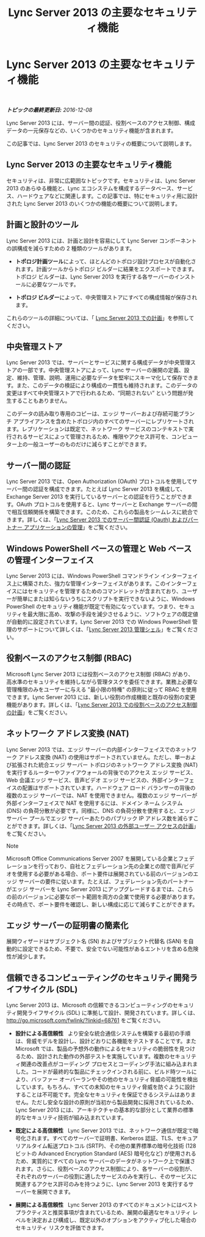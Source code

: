﻿---
title: Lync Server 2013 の主要なセキュリティ機能
TOCTitle: Lync Server 2013 の主要なセキュリティ機能
ms:assetid: bf2a3b8f-73c6-47e1-8c9e-ca1dc1a502bf
ms:mtpsurl: https://technet.microsoft.com/ja-jp/library/Dn342829(v=OCS.15)
ms:contentKeyID: 56270143
ms.date: 12/10/2016
mtps_version: v=OCS.15
ms.translationtype: HT
---

# Lync Server 2013 の主要なセキュリティ機能

 

_**トピックの最終更新日:** 2016-12-08_

Lync Server 2013 には、サーバー間の認証、役割ベースのアクセス制御、構成データの一元保存などの、いくつかのセキュリティ機能が含まれます。

この記事では、Lync Server 2013 のセキュリティの概要について説明します。

## Lync Server 2013 の主要なセキュリティ機能

セキュリティは、非常に広範囲なトピックです。セキュリティは、Lync Server 2013 のあらゆる機能と、Lync エコシステムを構成するデータベース、サービス、ハードウェアなどに関連します。この記事では、特にセキュリティ用に設計された Lync Server 2013 のいくつかの機能の概要について説明します。

## 計画と設計のツール

Lync Server 2013 には、計画と設計を容易にして Lync Server コンポーネントの誤構成を減らすための 2 種類のツールがあります。

  - **トポロジ計画ツール**によって、ほとんどのトポロジ設計プロセスが自動化されます。計画ツールからトポロジ ビルダーに結果をエクスポートできます。トポロジ ビルダーは、Lync Server 2013 を実行する各サーバーのインストールに必要なツールです。

  - **トポロジ ビルダー**によって、中央管理ストアにすべての構成情報が保存されます。

これらのツールの詳細については、「 [Lync Server 2013 での計画](lync-server-2013-planning.md)」を参照してください。

## 中央管理ストア

Lync Server 2013 では、サーバーとサービスに関する構成データが中央管理ストアの一部です。中央管理ストアによって、Lync サーバーの展開の定義、設定、維持、管理、説明、運用に必要なデータを堅牢にスキーマ化して保存できます。また、このデータの検証により構成の一貫性も維持されます。このデータの変更はすべて中央管理ストアで行われるため、“同期されない” という問題が発生することもありません。

このデータの読み取り専用のコピーは、エッジ サーバーおよび存続可能ブランチ アプライアンスを含めたトポロジ内のすべてのサーバーにレプリケートされます。レプリケーションは既定で、ネットワーク サービスのコンテキストで実行されるサービスによって管理されるため、権限やアクセス許可を、コンピューター上の一般ユーザーのものだけに減らすことができます。

## サーバー間の認証

Lync Server 2013 では、Open Authorization (OAuth) プロトコルを使用してサーバー間の認証を構成できます。たとえば Lync Server 2013 を構成して、Exchange Server 2013 を実行しているサーバーとの認証を行うことができます。OAuth プロトコルを使用すると、Lync サーバーと Exchange サーバーの間で相互信頼関係を構築できます。このため、これらの製品をシームレスに統合できます。詳しくは、「[Lync Server 2013 でのサーバー間認証 (Oauth) およびパートナー アプリケーションの管理](lync-server-2013-managing-server-to-server-authentication-oauth-and-partner-applications.md)」をご覧ください。

## Windows PowerShell ベースの管理と Web ベースの管理インターフェイス

Lync Server 2013 には、Windows PowerShell コマンドライン インターフェイス上に構築された、強力な管理インターフェイスがあります。このインターフェイスにはセキュリティを管理するためのコマンドレットが含まれており、ユーザーが簡単にまたは知らないうちにスクリプトを実行できないように、Windows PowerShell のセキュリティ機能が既定で有効になっています。つまり、セキュリティを最大限に高め、攻撃の手段を減少させるように、ソフトウェアの既定値が自動的に設定されています。Lync Server 2013 での Windows PowerShell 管理のサポートについて詳しくは、「[Lync Server 2013 管理シェル](lync-server-2013-lync-server-management-shell.md)」をご覧ください。

## 役割ベースのアクセス制御 (RBAC)

Microsoft Lync Server 2013 には役割ベースのアクセス制御 (RBAC) があり、高水準のセキュリティを維持しながら管理タスクを委任できます。業務上必要な管理権限のみをユーザーに与える "最小限の特権" の原則に従って RBAC を使用できます。Lync Server 2013 には、新しい役割の作成機能と既存の役割の変更機能があります。詳しくは、「[Lync Server 2013 での役割ベースのアクセス制御の計画](lync-server-2013-planning-for-role-based-access-control.md)」をご覧ください。

## ネットワーク アドレス変換 (NAT)

Lync Server 2013 では、エッジ サーバーの内部インターフェイスでのネットワーク アドレス変換 (NAT) の使用はサポートされていません。ただし、単一および拡張された統合エッジ サーバー トポロジのネットワーク アドレス変換 (NAT) を実行するルーターやファイアウォールの背後でのアクセス エッジ サービス、Web 会議エッジ サービス、音声ビデオ エッジ サービスの、外部インターフェイスの配置はサポートされています。ハードウェア ロード バランサーの背後の複数のエッジ サーバーでは、NAT を使用できません。複数のエッジ サーバーが外部インターフェイスで NAT を使用するには、ドメイン ネーム システム (DNS) の負荷分散が必要です。同様に、DNS の負荷分散を使用すると、エッジ サーバー プールでエッジ サーバーあたりのパブリック IP アドレス数を減らすことができます。詳しくは、「[Lync Server 2013 の外部ユーザー アクセスの計画](lync-server-2013-planning-for-external-user-access.md)」をご覧ください。

> [!NOTE]
> Microsoft Office Communications Server 2007 を展開している企業とフェデレーションを行っており、自社とフェデレーション先の企業との間で音声/ビデオを使用する必要がある場合、ポート要件は展開されている前のバージョンのエッジ サーバーの要件に従います。たとえば、フェデレーション先のパートナーがエッジ サーバーを Lync Server 2013 にアップグレードするまでは、これらの前のバージョンに必要なポート範囲を両方の企業で使用する必要があります。その時点で、ポート要件を確認し、新しい構成に応じて減らすことができます。


## エッジ サーバーの証明書の簡素化

展開ウィザードはサブジェクト名 (SN) およびサブジェクト代替名 (SAN) を自動的に設定できるため、不要で、安全でない可能性があるエントリを含める危険性が減少します。

## 信頼できるコンピューティングのセキュリティ開発ライフサイクル (SDL)

Lync Server 2013 は、Microsoft の信頼できるコンピューティングのセキュリティ開発ライフサイクル (SDL) に準拠して設計、開発されています。詳しくは、<http://go.microsoft.com/fwlink/?linkid=68761> をご覧ください。

  - **設計による高信頼性**   より安全な統合通信システムを構築する最初の手順は、脅威モデルを設計し、設計どおりに各機能をテストすることです。また Microsoft では、製品の予想外の動作によるセキュリティの脆弱性を見つけるため、設計された動作の外部テストを実施しています。複数のセキュリティ関連の改善点がコーディング プロセスとコーディング手法に組み込まれました。コードが最終的な製品にチェックインされる前に、ビルド時ツールにより、バッファー オーバーランやその他のセキュリティ脅威の可能性を検出しています。もちろん、すべての未知のセキュリティ脅威を防ぐように設計することは不可能です。完全なセキュリティを保証できるシステムはありません。ただし安全な設計の原則が当初から製品開発に採用されているため、Lync Server 2013 には、アーキテクチャの基本的な部分として業界の標準的なセキュリティ技術が組み込まれています。

  - **既定による高信頼性**   Lync Server 2013 では、ネットワーク通信が既定で暗号化されます。すべてのサーバーで証明書、Kerberos 認証、TLS、セキュア リアルタイム転送プロトコル (SRTP)、その他の業界標準の暗号化技術 (128 ビットの Advanced Encryption Standard (AES) 暗号化など) が使用されるため、実質的にすべての Lync サーバーのデータがネットワーク上で保護されます。さらに、役割ベースのアクセス制御により、各サーバーの役割が、それぞれのサーバーの役割に適したサービスのみを実行し、そのサービスに関連するアクセス許可のみを持つように、Lync Server 2013 を実行するサーバーを展開できます。

  - **展開による高信頼性**   Lync Server 2013 のすべてのドキュメントにはベスト プラクティスと推奨事項が含まれているため、展開の最適なセキュリティ レベルを決定および構成し、既定以外のオプションをアクティブ化した場合のセキュリティ リスクを評価できます。

